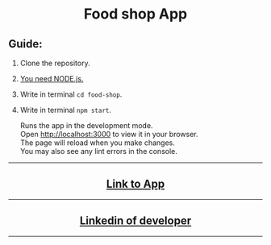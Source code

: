 <h1 align = "center">Food shop App</h1>

## Guide:

1.  Сlone the repository.

2.  <a href = "https://nodejs.org/uk" target="_blank" rel="noreferrer noopener">You
    need NODE.js.</a>

3.  Write in terminal `cd food-shop`.

4.  Write in terminal `npm start`.

    Runs the app in the development mode.  
    Open [http://localhost:3000](http://localhost:3000) to view it in your
    browser.  
    The page will reload when you make changes.  
    You may also see any lint errors in the console.

---

<h2 align = "center"><a href="https://food-shop-dof1k44f3-alexeykiselyov.vercel.app/" target="_blank" rel="noreferrer noopener">
Link to App</a></h2>

---

<h2 align = "center"><a href="https://www.linkedin.com/in/olexiy-kiselyov/" target="_blank" rel="noreferrer noopener">
Linkedin of developer</a></h2>

---
